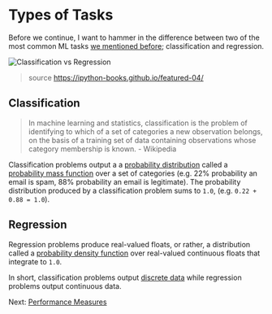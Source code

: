 # Types of Tasks

Before we continue, I want to hammer in the difference between two of the most common ML tasks [we mentioned before](general-purpose-algorithms.html#classification); classification and regression.

![Classification vs Regression](images/classification-vs-regression.png)
> source https://ipython-books.github.io/featured-04/

## Classification

> In machine learning and statistics, classification is the problem of identifying to which of a set of categories a new observation belongs, on the basis of a training set of data containing observations whose category membership is known. - Wikipedia

Classification problems output a a [probability distribution](probability-distributions.html) called a [probability mass function](https://en.wikipedia.org/wiki/Probability_mass_function) over a set of categories (e.g. 22% probability an email is spam, 88% probability an email is legitimate). The probability distribution produced by a classification problem sums to `1.0`, (e.g. `0.22 + 0.88 = 1.0`).

## Regression

Regression problems produce real-valued floats, or rather, a distribution called a [probability density function](https://en.wikipedia.org/wiki/Probability_density_function) over real-valued continuous floats that integrate to `1.0`.

In short, classification problems output [discrete data](https://stats.stackexchange.com/questions/206/what-is-the-difference-between-discrete-data-and-continuous-data) while regression problems output continuous data.

Next: [Performance Measures](performance-measures.html)